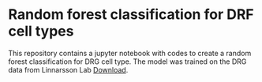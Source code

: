 # Random forest classification for DRF cell types
This repository contains a jupyter notebook with codes to create a random forest classification for DRG cell type. The model was trained on the DRG data from Linnarsson Lab [Download](https://storage.googleapis.com/linnarsson-lab-loom/l1_drg.loom).
